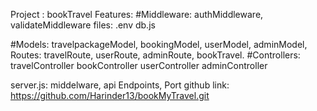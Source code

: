 Project : bookTravel
Features:
#Middleware:
authMiddleware,
validateMiddleware
files:
.env
db.js

#Models: travelpackageModel,
bookingModel,
userModel,
adminModel,
Routes:
travelRoute,
userRoute,
adminRoute,
bookTravel.
#Controllers:
travelController
bookController
userController
adminController

server.js:
middelware,
api Endpoints,
Port
github link: https://github.com/Harinder13/bookMyTravel.git
